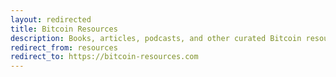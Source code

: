 ```yaml
---
layout: redirected
title: Bitcoin Resources
description: Books, articles, podcasts, and other curated Bitcoin resources.
redirect_from: resources
redirect_to: https://bitcoin-resources.com
---
```

